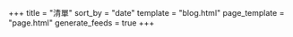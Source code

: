 +++
title = "清單"
sort_by = "date"
template = "blog.html"
page_template = "page.html"
generate_feeds = true
+++
